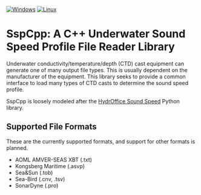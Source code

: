 [![Windows](https://github.com/DentonW/SspCpp/actions/workflows/windows.yml/badge.svg)](https://github.com/DentonW/SspCpp/actions/workflows/windows.yml)
[![Linux](https://github.com/DentonW/SspCpp/actions/workflows/linux.yml/badge.svg)](https://github.com/DentonW/SspCpp/actions/workflows/linux.yml)

# SspCpp: A C++ Underwater Sound Speed Profile File Reader Library

Underwater conductivity/temperature/depth (CTD) cast equipment can generate one of many output file
types. This is usually dependent on the manufacturer of the equipment. This library seeks to provide
a common interface to load many types of CTD casts to determine the sound speed profile.

SspCpp is loosely modeled after the [HydrOffice Sound Speed](https://github.com/hydroffice/hyo2_soundspeed)
Python library.

## Supported File Formats

These are the currently supported formats, and support for other formats is planned.

* AOML AMVER-SEAS XBT (.txt)
* Kongsberg Maritime (.asvp)
* Sea&Sun (.tob)
* Sea-Bird (.cnv, .tsv)
* SonarDyne (.pro)
